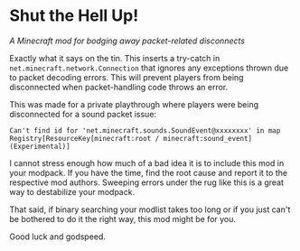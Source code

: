 # Shut the Hell Up!

_A Minecraft mod for bodging away packet-related disconnects_

Exactly what it says on the tin. This inserts a try-catch in `net.minecraft.network.Connection` that ignores any
exceptions thrown due to packet decoding errors. This will prevent players from being disconnected when packet-handling
code throws an error.

This was made for a private playthrough where players were being disconnected for a sound packet issue:

```
Can't find id for 'net.minecraft.sounds.SoundEvent@xxxxxxxx' in map Registry[ResourceKey[minecraft:root / minecraft:sound_event] (Experimental)]
```

I cannot stress enough how much of a bad idea it is to include this mod in your modpack. If you have the time, find the
root cause and report it to the respective mod authors. Sweeping errors under the rug like this
is a great way to destabilize your modpack.

That said, if binary searching your modlist takes too long or if you just can't be bothered to do it the right way, this
mod might be for you.

Good luck and godspeed.